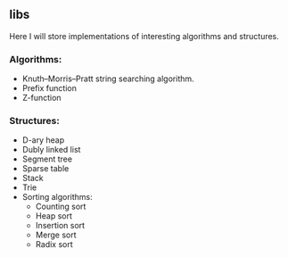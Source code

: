 ## libs

Here I will store implementations of interesting algorithms and structures.

### Algorithms:
* Knuth–Morris–Pratt string searching algorithm.
* Prefix function
* Z-function

### Structures:
* D-ary heap
* Dubly linked list
* Segment tree
* Sparse table
* Stack
* Trie
* Sorting algorithms:
  + Counting sort
  + Heap sort
  + Insertion sort
  + Merge sort
  + Radix sort
